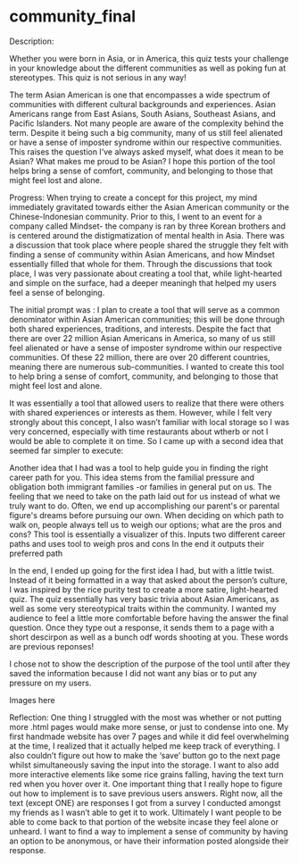 # community_final

Description:
 
Whether you were born in Asia, or in America, this quiz tests your challenge in your knowledge about the different communities as well as poking fun at stereotypes. This quiz is not serious in any way! 
 
The term Asian American is one that encompasses a wide spectrum of communities with different cultural backgrounds and experiences. Asian Americans range from East Asians, South Asians, Southeast Asians, and Pacific Islanders. Not many people are aware of the complexity behind the term. Despite it being such a big community, many of us still feel alienated or have a sense of imposter syndrome within our respective communities. This raises the question I’ve always asked myself, what does it mean to be Asian? What makes me proud to be Asian? I hope this portion of the tool helps bring a sense of comfort, community, and belonging to those that might feel lost and alone.


Progress:
When trying to create a concept for this project, my mind immediately gravitated towards either the Asian American community or the Chinese-Indonesian community. Prior to this, I went to an event for a company called Mindset- the company is ran by three Korean brothers and is centered around the distigmatization of mental health in Asia. There was a discussion that took place where people shared the struggle they felt with finding a sense of community within Asian Americans, and how Mindset essentially filled that whole for them. Through the discussions that took place, I was very passionate about creating a tool that, while light-hearted and simple on the surface, had a deeper meaningh that helped my users feel a sense of belonging. 

The initial prompt was :
I plan to create a tool that will serve as a common denominator within Asian American communities; this will be done through both shared experiences, traditions, and interests. Despite the fact that there are over 22 million Asian Americans in America, so many of us still feel alienated or have a sense of imposter syndrome within our respective communities. Of these 22 million, there are over 20 different countries, meaning there are numerous sub-communities. I wanted to create this tool to help bring a sense of comfort, community, and belonging to those that might feel lost and alone.

It was essentially a tool that allowed users to realize that there were others with shared experiences or interests as them. However, while I felt very strongly about this concept, I also wasn’t familiar with local storage so I was very concerned, especially with time restaurants about wtherb or not I would be able to complete it on time. So I came up with a second idea that seemed far simpler to execute:
 
Another idea that I had was a tool to help guide you in finding the right career path for you. 
This idea stems from the familial pressure and obligation both immigrant families -or families in general put on us. The feeling that we need to take on the path laid out for us instead of what we truly want to do. Often, we end up accomplishing our parent's or parental figure's dreams before pursuing our own. When deciding on which path to walk on, people always tell us to weigh our options; what are the pros and cons? This tool is essentially a visualizer of this. 
Inputs two different career paths and uses tool to weigh pros and cons 
In the end it outputs their preferred path
 
In the end, I ended up going for the first idea I had, but with a little twist. Instead of it being formatted in a way that asked about the person’s culture, I was inspired by the rice purity test to create a more satire, light-hearted quiz. The quiz essentially has very basic trivia about Asian Americans, as well as some very stereotypical traits within the community. I wanted my audience to feel a little more comfortable before having the answer the final question. Once they type out a response, it sends them to a page with a short descirpon as well as a bunch odf words shooting at you. These words are previous reponses! 
 
I chose not to show the description of the purpose of the tool until after they saved the information because I did not want any bias or to put any pressure on my users. 
 
Images here 
 
Reflection:
One thing I struggled with the most was whether or not putting more .html pages would make more sense, or just to condense into one. My first handmade website has over 7 pages and while it did feel overwhelming at the time, I realized that it actually helped me keep track of everything. I also couldn’t figure out how to make the ‘save’ button go to the next page whilst simultaneously saving the input into the storage. I want to also add more interactive elements like some rice grains falling, having the text turn red when you hover over it. One important thing that I really hope to figure out how to implement is to save previous users answers. Right now, all the text (except ONE) are responses I got from a survey I conducted amongst my friends as I wasn’t able to get it to work. Ultimately I want people to be able to come back to that portion of the website incase they feel alone or unheard. I want to find a way to implement a sense of community by having an option to be anonymous, or have their information posted alongside their response. 
 
